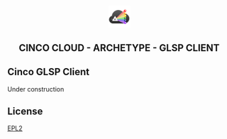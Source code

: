 <div align='center'>

<br />

<img src="../../../docs/vuepress/src/.vuepress/public/assets/cinco_cloud_logo.png" width="10%" alt="Cinco Cloud Logo" />

<h2>CINCO CLOUD - ARCHETYPE - GLSP CLIENT</h2>

</div>

## Cinco GLSP Client

Under construction

## License

[EPL2](https://www.eclipse.org/legal/epl-2.0/)
